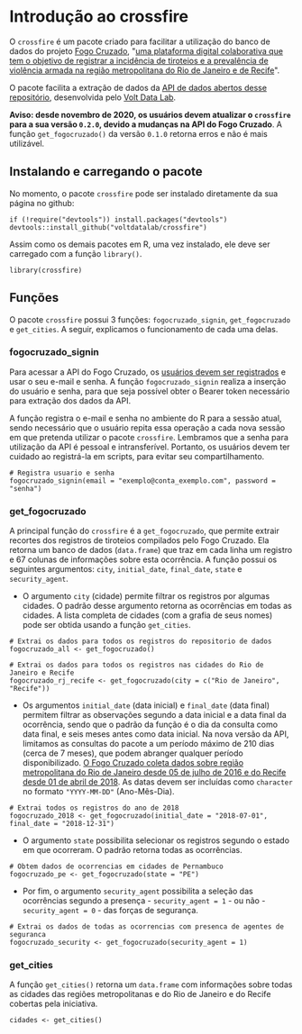 # Introdução ao crossfire

O `crossfire` é um pacote criado para facilitar a utilização do banco de dados do projeto [Fogo Cruzado](https://fogocruzado.org.br/), "[uma plataforma digital colaborativa que tem o objetivo de registrar a incidência de tiroteios e a prevalência de violência armada na região metropolitana do Rio de Janeiro e de Recife](https://fogocruzado.org.br/perguntas-frequentes/#1553708190395-3a432702-4810)".

O pacote facilita a extração de dados da [API de dados abertos desse repositório](https://api.fogocruzado.org.br/), desenvolvida pelo [Volt Data Lab](https://www.voltdata.info/).

**Aviso: desde novembro de 2020, os usuários devem atualizar o `crossfire` para a sua versão `0.2.0`, devido a mudanças na API do Fogo Cruzado**. A função `get_fogocruzado()` da versão `0.1.0` retorna erros e não é mais utilizável.

## Instalando e carregando o pacote

No momento, o pacote `crossfire` pode ser instalado diretamente da sua página no github:

```
if (!require("devtools")) install.packages("devtools")
devtools::install_github("voltdatalab/crossfire")
```

Assim como os demais pacotes em R, uma vez instalado, ele deve ser carregado com a função `library()`.

```
library(crossfire)
```

## Funções

O pacote `crossfire` possui 3 funções: `fogocruzado_signin`, `get_fogocruzado` e `get_cities`. A seguir, explicamos o funcionamento de cada uma delas.

### fogocruzado_signin

Para acessar a API do Fogo Cruzado, os [usuários devem ser registrados](https://api.fogocruzado.org.br/register) e usar o seu e-mail e senha. A função `fogocruzado_signin` realiza a inserção do usuário e senha, para que seja possível obter o Bearer token necessário para extração dos dados da API. 

A função registra o e-mail e senha no ambiente do R para a sessão atual, sendo necessário que o usuário repita essa operação a cada nova sessão em que pretenda utilizar o pacote `crossfire`. Lembramos que a senha para utilização da API é pessoal e intransferível. Portanto, os usuários devem ter cuidado ao registrá-la em scripts, para evitar seu compartilhamento.

```
# Registra usuario e senha
fogocruzado_signin(email = "exemplo@conta_exemplo.com", password = "senha")
```

### get_fogocruzado

A principal função do `crossfire` é a `get_fogocruzado`, que permite extrair recortes dos registros de tiroteios compilados pelo Fogo Cruzado. Ela retorna um banco de dados (`data.frame`) que traz em cada linha um registro e 67 colunas de informações sobre esta ocorrência. A função possui os seguintes argumentos: `city`, `initial_date`, `final_date`, `state` e `security_agent`.

* O argumento `city` (cidade) permite filtrar os registros por algumas cidades. O padrão desse argumento retorna as ocorrências em todas as cidades. A lista completa de cidades (com a grafia de seus nomes) pode ser obtida usando a função `get_cities`.

```
# Extrai os dados para todos os registros do repositorio de dados
fogocruzado_all <- get_fogocruzado()

# Extrai os dados para todos os registros nas cidades do Rio de Janeiro e Recife
fogocruzado_rj_recife <- get_fogocruzado(city = c("Rio de Janeiro", "Recife"))
```

* Os argumentos `initial_date` (data inicial) e `final_date` (data final) permitem filtrar as observações segundo a data inicial e a data final da ocorrência, sendo que o padrão da função é o dia da consulta como data final, e seis meses antes como data inicial. Na nova versão da API, limitamos as consultas do pacote a um período máximo de 210 dias (cerca de 7 meses), que podem abranger qualquer período disponibilizado. [O Fogo Cruzado coleta dados sobre região metropolitana do Rio de Janeiro desde 05 de julho de 2016 e do Recife desde 01 de abril de 2018](https://fogocruzado.org.br/perguntas-frequentes/#1553708190396-78173b2a-059c). As datas devem ser incluídas como `character` no formato `"YYYY-MM-DD"` (Ano-Mês-Dia).

```
# Extrai todos os registros do ano de 2018
fogocruzado_2018 <- get_fogocruzado(initial_date = "2018-07-01", final_date = "2018-12-31")
```

* O argumento `state` possibilita selecionar os registros segundo o estado em que ocorreram. O padrão retorna todas as ocorrências.

```
# Obtem dados de ocorrencias em cidades de Pernambuco
fogocruzado_pe <- get_fogocruzado(state = "PE")
```

* Por fim, o argumento `security_agent` possibilita a seleção das ocorrências segundo a presença - `security_agent = 1` - ou não - `security_agent = 0` - das forças de segurança. 

```
# Extrai os dados de todas as ocorrencias com presenca de agentes de seguranca
fogocruzado_security <- get_fogocruzado(security_agent = 1)
```

### get_cities

A função `get_cities()` retorna um `data.frame` com informações sobre todas as cidades das regiões metropolitanas e do Rio de Janeiro e do Recife cobertas pela iniciativa.

```
cidades <- get_cities()
```

